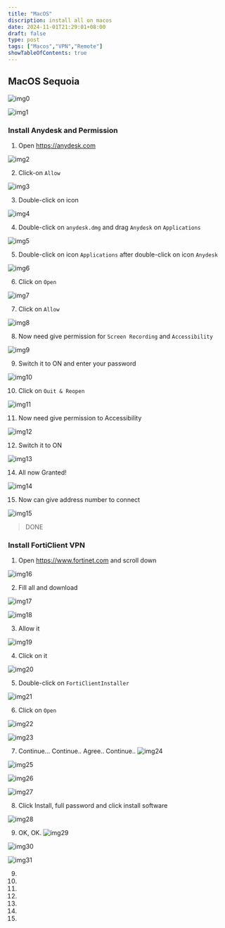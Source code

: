 ```yaml
---
title: "MacOS"
discription: install all on macos
date: 2024-11-01T21:29:01+08:00 
draft: false
type: post
tags: ["Macos","VPN","Remote"]
showTableOfContents: true
--- 
```


## MacOS Sequoia

![img0](images/0.svg)

![img1](images/1.webp)

### Install Anydesk and Permission

1. Open  https://anydesk.com

![img2](images/2.webp)

2. Click-on `Allow`

![img3](images/3.webp)

3. Double-click on icon

![img4](images/4.webp)

4. Double-click on `anydesk.dmg` and drag `Anydesk` on `Applications`

![img5](images/5.webp)

5. Double-click on icon `Applications` after double-click on icon `Anydesk`

![img6](images/6.webp)

6. Click on `Open`

![img7](images/7.webp)

7. Click on `Allow`

![img8](images/8.webp)

8. Now need give permission for `Screen Recording` and `Accessibility`

![img9](images/9.webp)

9. Switch it to ON and enter your password

![img10](images/10.webp)

10. Click on `Ouit & Reopen` 

![img11](images/11.webp)

11. Now need give permission to Accessibility

![img12](images/12.webp)

12. Switch it to ON

![img13](images/13.webp)

14. All now Granted!

![img14](images/14.webp)

15. Now can give address number to connect 

![img15](images/15.webp)

> DONE

### Install FortiClient VPN

1. Open https://www.fortinet.com and scroll down 

![img16](images/16.webp)

2. Fill all and download  

![img17](images/17.webp)

![img18](images/18.webp)

3. Allow it

![img19](images/19.webp)

4. Click on it 

![img20](images/20.webp)


5. Double-click on `FortiClientInstaller`

![img21](images/21.webp)

6. Click on `Open`

![img22](images/22.webp)

![img23](images/23.webp)

7. Continue... Continue.. Agree.. Continue..
![img24](images/24.webp)

![img25](images/25.webp)

![img26](images/26.webp)

![img27](images/27.webp)

8. Click Install, full password and click install software

![img28](images/28.webp)

9. OK, OK.
![img29](images/29.webp)

![img30](images/30.webp)

![img31](images/31.webp)

9.

10.

11.

8.


9.


10.


11.


